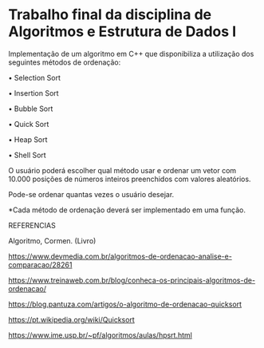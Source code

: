 # Trabalho final da disciplina de Algoritmos e Estrutura de Dados I 

Implementação de um algoritmo em C++ que disponibiliza a utilização dos seguintes métodos de ordenação:

 

•          Selection Sort

•          Insertion Sort       

•          Bubble Sort        

•          Quick Sort

•          Heap Sort

•          Shell Sort

 

O usuário poderá escolher qual método usar e ordenar um vetor com 10.000 posições de números inteiros preenchidos com valores aleatórios.

Pode-se ordenar quantas vezes o usuário desejar.

 

*Cada método de ordenação deverá ser implementado em uma função.

 

 

REFERENCIAS

 

 Algoritmo, Cormen. (Livro)

 

https://www.devmedia.com.br/algoritmos-de-ordenacao-analise-e-comparacao/28261

 

https://www.treinaweb.com.br/blog/conheca-os-principais-algoritmos-de-ordenacao/

 

https://blog.pantuza.com/artigos/o-algoritmo-de-ordenacao-quicksort

 

https://pt.wikipedia.org/wiki/Quicksort

 

https://www.ime.usp.br/~pf/algoritmos/aulas/hpsrt.html
